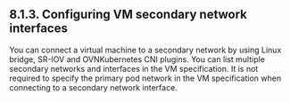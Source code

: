 ## 8.1.3. Configuring VM secondary network interfaces

You can connect a virtual machine to a secondary network by using Linux bridge, SR-IOV and OVNKubernetes CNI plugins. You can list multiple secondary networks and interfaces in the VM specification. It is not required to specify the primary pod network in the VM specification when connecting to a secondary network interface.


